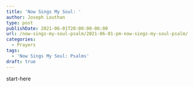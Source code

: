 ```yaml
---
title: 'Now Sings My Soul: '
author: Joseph Louthan
type: post
publishDate: 2021-06-01T20:00:00-06:00
url: /now-sings-my-soul-psalm/2021-06-01-pm-now-sings-my-soul-psalm/
categories:
  - Prayers
tags:
  - 'Now Sings My Soul: Psalms'
draft: true
---
```

<div style="font-variant: small-caps;">

</div>
    start-here
